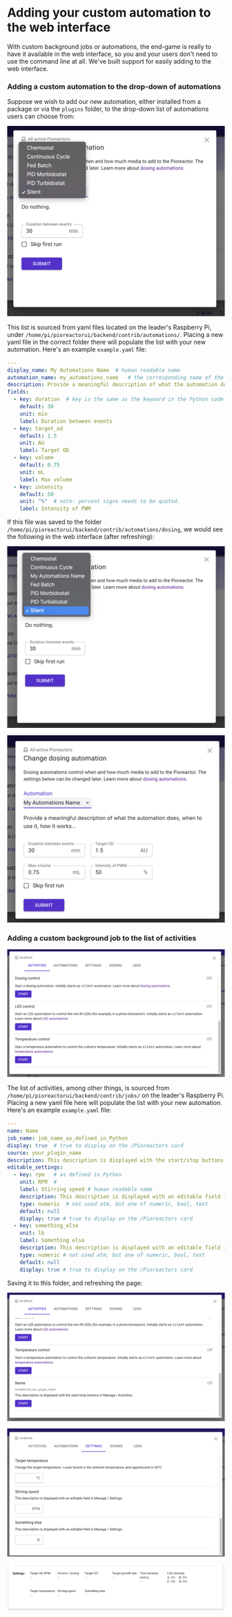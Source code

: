 # Adding your custom automation to the web interface

With custom background jobs or automations, the end-game is really to have it available in the web interface, so you and your users don't need to use the command line at all. We've built support for easily adding to the web interface.

### Adding a custom automation to the drop-down of automations

Suppose we wish to add our new automation, either installed from a package or via the `plugins` folder, to the drop-down list of automations users can choose from:

![](/img/developer_guide/dropdown_automations.png)

This list is sourced from yaml files located on the leader's Raspberry Pi, under `/home/pi/pioreactorui/backend/contrib/automations/`. Placing a new yaml file in the correct folder there will populate the list with your new automation. Here's an example `example.yaml` file:

```yaml
---
display_name: My Automations Name  # human readable name
automation_name: my_automations_name   # the corresponding name of the automation from the Python code.
description: Provide a meaningful description of what the automation does, when to use it, how it works...
fields:
  - key: duration  # key is the same as the keyword in the Python code.
    default: 30
    unit: min
    label: Duration between events
  - key: target_od
    default: 1.5
    unit: AU
    label: Target OD
  - key: volume
    default: 0.75
    unit: mL
    label: Max volume
  - key: intensity
    default: 50
    unit: "%"  # note: percent signs needs to be quoted.
    label: Intensity of PWM
```

If this file was saved to the folder `/home/pi/pioreactorui/backend/contrib/automations/dosing`, we would see the following in the web interface (after refreshing):

![](/img/developer_guide/dropdown_automations_with_example.png)

![](/img/developer_guide/automations_example.png)


### Adding a custom background job to the list of activities

![](/img/developer_guide/activities.png)


The list of activities, among other things, is sourced from  `/home/pi/pioreactorui/backend/contrib/jobs/` on the leader's Raspberry Pi. Placing a new yaml file here will populate the list with your new automation. Here's an example `example.yaml` file:

```yaml
---
name: Name
job_name: job_name_as_defined_in_Python
display: true  # true to display on the /Pioreactors card
source: your_plugin_name
description: This description is displayed with the start/stop buttons in Manage / Activities.
editable_settings:
  - key: rpm   # as defined in Python
    unit: RPM  #
    label: Stirring speed # human readable name
    description: This description is displayed with an editable field in Manage / Settings.
    type: numeric  # not used atm, but one of numeric, bool, text
    default: null
    display: true # true to display on the /Pioreactors card
  - key: something_else
    unit: lb
    label: Something else
    description: This description is displayed with an editable field in Manage / Settings.
    type: numeric # not used atm, but one of numeric, bool, text
    default: null
    display: true # true to display on the /Pioreactors card
```

Saving it to this folder, and refreshing the page:

![](/img/developer_guide/activities_with_example.png)

![](/img/developer_guide/settings_with_example.png)

![](/img/developer_guide/card_with_example.png)



